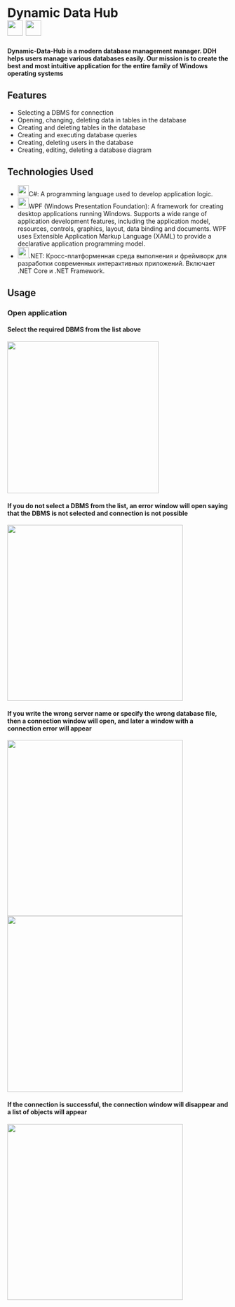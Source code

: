 # Dynamic Data Hub <br> <img src="https://github.com/user-attachments/assets/93b74b16-b3b2-4bb9-8c20-5b1315fbb611" height="35"/> <img src="https://github.com/user-attachments/assets/5d9a2e8b-49fe-4832-b6a7-5ad84b226e0f" height="35"/>
**Dynamic-Data-Hub is a modern database management manager. DDH helps users manage various databases easily. Our mission is to create the best and most intuitive application for the entire family of Windows operating systems**

## Features
* Selecting a DBMS for connection
* Opening, changing, deleting data in tables in the database
* Creating and deleting tables in the database
* Creating and executing database queries
* Creating, deleting users in the database
* Creating, editing, deleting a database diagram

## Technologies Used
* <img src="https://github.com/user-attachments/assets/93b74b16-b3b2-4bb9-8c20-5b1315fbb611" height="25"/>C#: A programming language used to develop application logic. 
* <img src="https://github.com/user-attachments/assets/4dd33a3e-7354-4236-a8bf-85bea65ea90c" height="25"/>WPF (Windows Presentation Foundation): A framework for creating desktop applications running Windows. Supports a wide range of application development features, including the application model, resources, controls, graphics, layout, data binding and documents. WPF uses Extensible Application Markup Language (XAML) to provide a declarative application programming model.
* <img src="https://github.com/user-attachments/assets/5d9a2e8b-49fe-4832-b6a7-5ad84b226e0f" height="25"/>.NET: Кросс-платформенная среда выполнения и фреймворк для разработки современных интерактивных приложений. Включает .NET Core и .NET Framework.

## Usage
### Open application
#### Select the required DBMS from the list above
<img src="https://github.com/user-attachments/assets/a8a518cd-2a88-4e8b-afd1-79bfea37c908" height="345"/><br>
#### If you do not select a DBMS from the list, an error window will open saying that the DBMS is not selected and connection is not possible
<img src="https://github.com/user-attachments/assets/d38098ba-a55e-4479-a7ce-0d0887e10ae7" height="400"/><br>


#### If you write the wrong server name or specify the wrong database file, then a connection window will open, and later a window with a connection error will appear
<img src="https://github.com/user-attachments/assets/102d3b65-608f-4f70-b4a4-e4079bbd3965" height="400"/><br>
<img src="https://github.com/user-attachments/assets/536cb14d-b374-4eb1-9c6e-02d86d3bb167" height="400"/><br>
#### If the connection is successful, the connection window will disappear and a list of objects will appear
<img src="https://github.com/user-attachments/assets/dc6ad054-22e6-456a-bb95-0a6d2257aaed" height="400"/><br>
